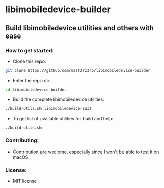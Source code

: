 # libimobiledevice-builder

## Build libimobiledevice utilities and others with ease

### How to get started:

* Clone this repo:

```Bash
git clone https://github.com/mast3rz3ro/libimobiledevice-builder
```

* Enter the repo dir:

```Bash
cd libimobiledevice-builder
```

* Build the complete libimobiledevice utilities:

```Bash
./build-utils.sh libimobiledevice-suit
```

* To get list of available utilities for build and help:

```Bash
./build-utils.sh
```

### Contributing:

* Contribution are weclome, especially since I won't be able to test it on macOS

### License:

* MIT license
